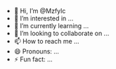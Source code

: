 - 👋 Hi, I’m @Mzfylc
- 👀 I’m interested in ...
- 🌱 I’m currently learning ...
- 💞️ I’m looking to collaborate on ...
- 📫 How to reach me ...
- 😄 Pronouns: ...
- ⚡ Fun fact: ...

<!---
Mzfylc/Mzfylc is a ✨ special ✨ repository because its `README.md` (this file) appears on your GitHub profile.
You can click the Preview link to take a look at your changes.
--->
